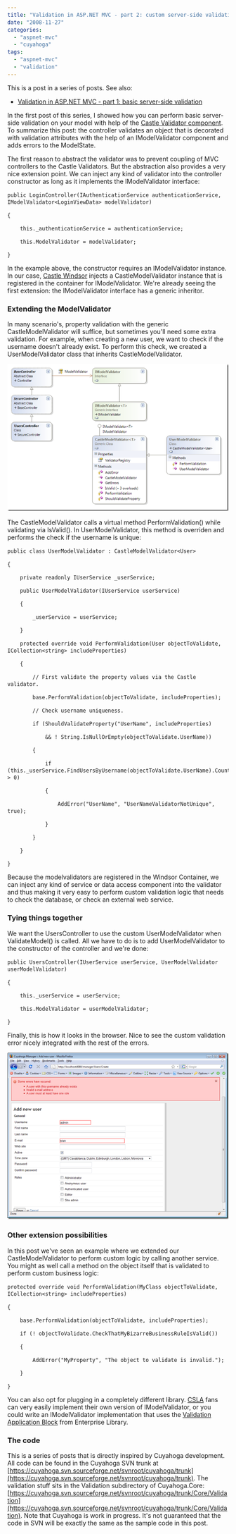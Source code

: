 ```yaml
---
title: "Validation in ASP.NET MVC - part 2: custom server-side validation"
date: "2008-11-27"
categories: 
  - "aspnet-mvc"
  - "cuyahoga"
tags: 
  - "aspnet-mvc"
  - "validation"
---
```


This is a post in a series of posts. See also:

- [Validation in ASP.NET MVC - part 1: basic server-side validation](../validation-in-asp.net-mvc-part-1-basic-server-side-validation)

In the first post of this series, I showed how you can perform basic server-side validation on your model with help of the [Castle Validator component](http://hammett.castleproject.org/?p=114). To summarize this post: the controller validates an object that is decorated with validation attributes with the help of an IModelValidator component and adds errors to the ModelState.

The first reason to abstract the validator was to prevent coupling of MVC controllers to the Castle Validators. But the abstraction also provides a very nice extension point. We can inject any kind of validator into the controller constructor as long as it implements the IModelValidator interface:

```
public LoginController(IAuthenticationService authenticationService, IModelValidator<LoginViewData> modelValidator)
```

```
{
```

```
    this._authenticationService = authenticationService;
```

```
    this.ModelValidator = modelValidator;
```

```
}
```

In the example above, the constructor requires an IModelValidator<LoginViewData> instance. In our case, [Castle Windsor](http://www.castleproject.org/container/index.html) injects a CastleModelValidator<LoginViewData> instance that is registered in the container for IModelValidator<T>. We're already seeing the first extension: the IModelValidator interface has a generic inheritor.

### Extending the ModelValidator

In many scenario's, property validation with the generic CastleModelValidator<T> will suffice, but sometimes you'll need some extra validation. For example, when creating a new user, we want to check if the username doesn't already exist. To perform this check, we created a UserModelValidator class that inherits CastleModelValidator<T>.

![validation-custom](./images/validation-custom_thumb.png)

The CastleModelValidator<T> calls a virtual method PerformValidation() while validating via IsValid(). In UserModelValidator, this method is overriden and performs the check if the username is unique:

```
public class UserModelValidator : CastleModelValidator<User>
```

```
{
```

```
    private readonly IUserService _userService;
```

```
    public UserModelValidator(IUserService userService)
```

```
    {
```

```
        _userService = userService;
```

```
    }
```

```
    protected override void PerformValidation(User objectToValidate, ICollection<string> includeProperties)
```

```
    {
```

```
        // First validate the property values via the Castle validator.
```

```
        base.PerformValidation(objectToValidate, includeProperties);
```

```
        // Check username uniqueness.
```

```
        if (ShouldValidateProperty("UserName", includeProperties)
```

```
            && ! String.IsNullOrEmpty(objectToValidate.UserName))
```

```
        {
```

```
            if (this._userService.FindUsersByUsername(objectToValidate.UserName).Count > 0)
```

```
            {
```

```
                AddError("UserName", "UserNameValidatorNotUnique", true);
```

```
            }
```

```
        }
```

```
    }
```

```
}
```

Because the modelvalidators are registered in the Windsor Container, we can inject any kind of service or data access component into the validator and thus making it very easy to perform custom validation logic that needs to check the database, or check an external web service.

### Tying things together

We want the UsersController to use the custom UserModelValidator when ValidateModel() is called. All we have to do is to add UserModelValidator to the constructor of the controller and we're done:

```
public UsersController(IUserService userService, UserModelValidator userModelValidator)
```

```
{
```

```
    this._userService = userService;
```

```
    this.ModelValidator = userModelValidator;
```

```
}
```

Finally, this is how it looks in the browser. Nice to see the custom validation error nicely integrated with the rest of the errors.

![image](./images/image_thumb.png)

### Other extension possibilities

In this post we've seen an example where we extended our CastleModelValidator<T> to perform custom logic by calling another service. You might as well call a method on the object itself that is validated to perform custom business logic:

```
protected override void PerformValidation(MyClass objectToValidate, ICollection<string> includeProperties)
```

```
{
```

```
    base.PerformValidation(objectToValidate, includeProperties);
```

```
    if (! objectToValidate.CheckThatMyBizarreBusinessRuleIsValid())
```

```
    {
```

```
        AddError("MyProperty", "The object to validate is invalid.");
```

```
    }
```

```
}
```

You can also opt for plugging in a completely different library. [CSLA](http://www.lhotka.net/cslanet/) fans can very easily implement their own version of IModelValidator<T>, or you could write an IModelValidator<T> implementation that uses the [Validation Application Block](http://msdn.microsoft.com/en-us/library/cc309320.aspx) from Enterprise Library.

### The code

This is a series of posts that is directly inspired by Cuyahoga development. All code can be found in the Cuyahoga SVN trunk at [https://cuyahoga.svn.sourceforge.net/svnroot/cuyahoga/trunk](https://cuyahoga.svn.sourceforge.net/svnroot/cuyahoga/trunk). The validation stuff sits in the Validation subdirectory of Cuyahoga.Core: [https://cuyahoga.svn.sourceforge.net/svnroot/cuyahoga/trunk/Core/Validation](https://cuyahoga.svn.sourceforge.net/svnroot/cuyahoga/trunk/Core/Validation). Note that Cuyahoga is work in progress. It's not guaranteed that the code in SVN will be exactly the same as the sample code in this post.
